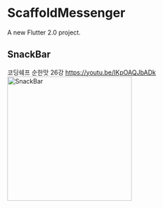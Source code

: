 # ScaffoldMessenger

A new Flutter 2.0 project.

## SnackBar

코딩쉐프 순한맛 26강
https://youtu.be/IKpOAQJbADk
<img width="283" alt="SnackBar" src="https://user-images.githubusercontent.com/117615219/205197066-a773de29-b335-4ede-bbd4-baaa9a87ac71.png">
